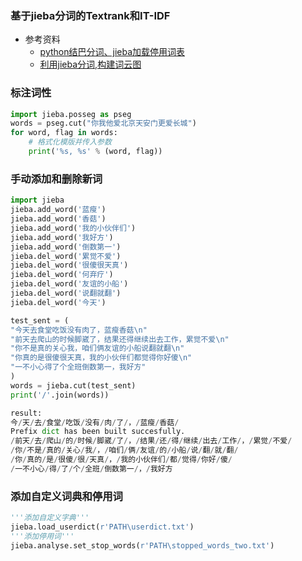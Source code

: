 ### 基于jieba分词的Textrank和IT-IDF

- 参考资料
  - [python结巴分词、jieba加载停用词表](http://blog.csdn.net/u012052268/article/details/77825981)
  
  - [利用jieba分词,构建词云图](http://www.jianshu.com/p/e3308090a8e0)

### 标注词性
```python
import jieba.posseg as pseg
words = pseg.cut("你我他爱北京天安门更爱长城")
for word, flag in words:
    # 格式化模版并传入参数
    print('%s, %s' % (word, flag))
```

### 手动添加和删除新词
```python
import jieba
jieba.add_word('蓝瘦')
jieba.add_word('香菇')
jieba.add_word('我的小伙伴们')
jieba.add_word('我好方')
jieba.add_word('倒数第一')
jieba.del_word('累觉不爱')
jieba.del_word('很傻很天真')
jieba.del_word('何弃疗')
jieba.del_word('友谊的小船')
jieba.del_word('说翻就翻')
jieba.del_word('今天')

test_sent = (
"今天去食堂吃饭没有肉了，蓝瘦香菇\n"
"前天去爬山的时候脚崴了，结果还得继续出去工作，累觉不爱\n"
"你不是真的关心我，咱们俩友谊的小船说翻就翻\n"
"你真的是很傻很天真，我的小伙伴们都觉得你好傻\n"
"一不小心得了个全班倒数第一，我好方"
)
words = jieba.cut(test_sent)
print('/'.join(words))

result:
今/天/去/食堂/吃饭/没有/肉/了/，/蓝瘦/香菇/
Prefix dict has been built succesfully.
/前天/去/爬山/的/时候/脚崴/了/，/结果/还/得/继续/出去/工作/，/累觉/不爱/
/你/不是/真的/关心/我/，/咱们/俩/友谊/的/小船/说/翻/就/翻/
/你/真的/是/很傻/很/天真/，/我的小伙伴们/都/觉得/你好/傻/
/一不小心/得/了/个/全班/倒数第一/，/我好方
```

### 添加自定义词典和停用词
```python
'''添加自定义字典'''
jieba.load_userdict(r'PATH\userdict.txt')
'''添加停用词'''
jieba.analyse.set_stop_words(r'PATH\stopped_words_two.txt')
```
